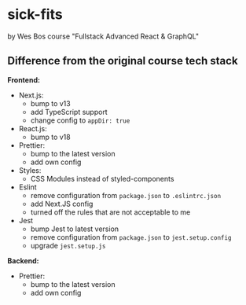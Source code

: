 # sick-fits

by Wes Bos course "Fullstack Advanced React &amp; GraphQL"

## Difference from the original course tech stack

**Frontend:**

-   Next.js:
    -   bump to v13
    -   add TypeScript support
    -   change config to `appDir: true`
-   React.js:
    -   bump to v18
-   Prettier:
    -   bump to the latest version
    -   add own config
-   Styles:
    -   CSS Modules instead of styled-components
-   Eslint
    -   remove configuration from `package.json` to `.eslintrc.json`
    -   add Next.JS config
    -   turned off the rules that are not acceptable to me
-   Jest
    -   bump Jest to latest version
    -   remove configuration from `package.json` to `jest.setup.config`
    -   upgrade `jest.setup.js`

**Backend:**

-   Prettier:
    -   bump to the latest version
    -   add own config
